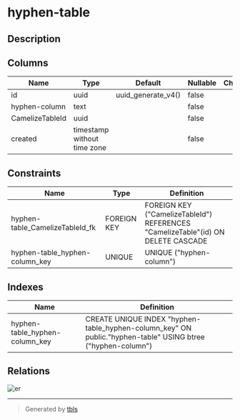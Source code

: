 # hyphen-table

## Description

## Columns

| Name            | Type                        | Default            | Nullable | Children | Parents                           | Comment |
| --------------- | --------------------------- | ------------------ | -------- | -------- | --------------------------------- | ------- |
| id              | uuid                        | uuid_generate_v4() | false    |          |                                   |         |
| hyphen-column   | text                        |                    | false    |          |                                   |         |
| CamelizeTableId | uuid                        |                    | false    |          | [CamelizeTable](CamelizeTable.md) |         |
| created         | timestamp without time zone |                    | false    |          |                                   |         |

## Constraints

| Name                            | Type        | Definition                                                                       |
| ------------------------------- | ----------- | -------------------------------------------------------------------------------- |
| hyphen-table_CamelizeTableId_fk | FOREIGN KEY | FOREIGN KEY ("CamelizeTableId") REFERENCES "CamelizeTable"(id) ON DELETE CASCADE |
| hyphen-table_hyphen-column_key  | UNIQUE      | UNIQUE ("hyphen-column")                                                         |

## Indexes

| Name                           | Definition                                                                                                  |
| ------------------------------ | ----------------------------------------------------------------------------------------------------------- |
| hyphen-table_hyphen-column_key | CREATE UNIQUE INDEX "hyphen-table_hyphen-column_key" ON public."hyphen-table" USING btree ("hyphen-column") |

## Relations

![er](hyphen-table.png)

---

> Generated by [tbls](https://github.com/Melsoft-Games/tbls)
